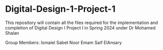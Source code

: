 # Digital-Design-1-Project-1
This repository will contain all the files required for the implementation and completion of Digital Design I Project I in Spring 2024 under Dr Mohamed Shalan

Group Members:
  Ismaiel Sabet
  Noor Emam
  Saif ElAnsary
